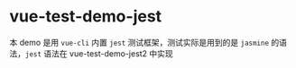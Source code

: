 # vue-test-demo-jest

本 demo 是用 `vue-cli` 内置 `jest` 测试框架，测试实际是用到的是 `jasmine` 的语法，`jest` 语法在 vue-test-demo-jest2 中实现
